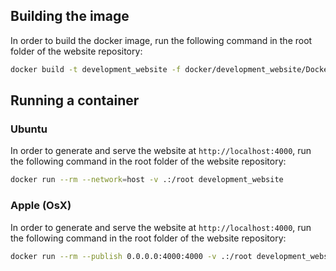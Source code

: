 ## Building the image
In order to build the docker image, run the following command in the root folder of the website repository:
```bash
docker build -t development_website -f docker/development_website/Dockerfile .
```

## Running a container
### Ubuntu
In order to generate and serve the website at `http://localhost:4000`, run the following command in the root folder of the website repository:
```bash
docker run --rm --network=host -v .:/root development_website
```

### Apple (OsX)
In order to generate and serve the website at `http://localhost:4000`, run the following command in the root folder of the website repository:
```bash
docker run --rm --publish 0.0.0.0:4000:4000 -v .:/root development_website
```
